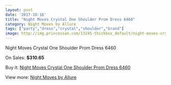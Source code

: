 ```yaml
---
layout: post
date: '2017-10-16'
title: "Night Moves Crystal One Shoulder Prom Dress 6460"
category: Night Moves by Allure
tags: ["party","dress","crystal","shoulder","brand"]
image: http://img.princessan.com/13195-thickbox_default/night-moves-crystal-one-shoulder-prom-dress-6460.jpg
---
```

Night Moves Crystal One Shoulder Prom Dress 6460

On Sales: **$310.65**
<a href="https://www.princessan.com/en/night-moves-by-allure/6236-night-moves-crystal-one-shoulder-prom-dress-6460.html"><amp-img layout="responsive" width="600" height="600" src="//img.princessan.com/13195-thickbox_default/night-moves-crystal-one-shoulder-prom-dress-6460.jpg" alt="Night Moves Crystal One Shoulder Prom Dress 6460 0" /></a>
<a href="https://www.princessan.com/en/night-moves-by-allure/6236-night-moves-crystal-one-shoulder-prom-dress-6460.html"><amp-img layout="responsive" width="600" height="600" src="//img.princessan.com/13199-thickbox_default/night-moves-crystal-one-shoulder-prom-dress-6460.jpg" alt="Night Moves Crystal One Shoulder Prom Dress 6460 1" /></a>
<a href="https://www.princessan.com/en/night-moves-by-allure/6236-night-moves-crystal-one-shoulder-prom-dress-6460.html"><amp-img layout="responsive" width="600" height="600" src="//img.princessan.com/13198-thickbox_default/night-moves-crystal-one-shoulder-prom-dress-6460.jpg" alt="Night Moves Crystal One Shoulder Prom Dress 6460 2" /></a>
<a href="https://www.princessan.com/en/night-moves-by-allure/6236-night-moves-crystal-one-shoulder-prom-dress-6460.html"><amp-img layout="responsive" width="600" height="600" src="//img.princessan.com/13197-thickbox_default/night-moves-crystal-one-shoulder-prom-dress-6460.jpg" alt="Night Moves Crystal One Shoulder Prom Dress 6460 3" /></a>
<a href="https://www.princessan.com/en/night-moves-by-allure/6236-night-moves-crystal-one-shoulder-prom-dress-6460.html"><amp-img layout="responsive" width="600" height="600" src="//img.princessan.com/13196-thickbox_default/night-moves-crystal-one-shoulder-prom-dress-6460.jpg" alt="Night Moves Crystal One Shoulder Prom Dress 6460 4" /></a>

Buy it: [Night Moves Crystal One Shoulder Prom Dress 6460](https://www.princessan.com/en/night-moves-by-allure/6236-night-moves-crystal-one-shoulder-prom-dress-6460.html "Night Moves Crystal One Shoulder Prom Dress 6460")

View more: [Night Moves by Allure](https://www.princessan.com/en/49-night-moves-by-allure "Night Moves by Allure")